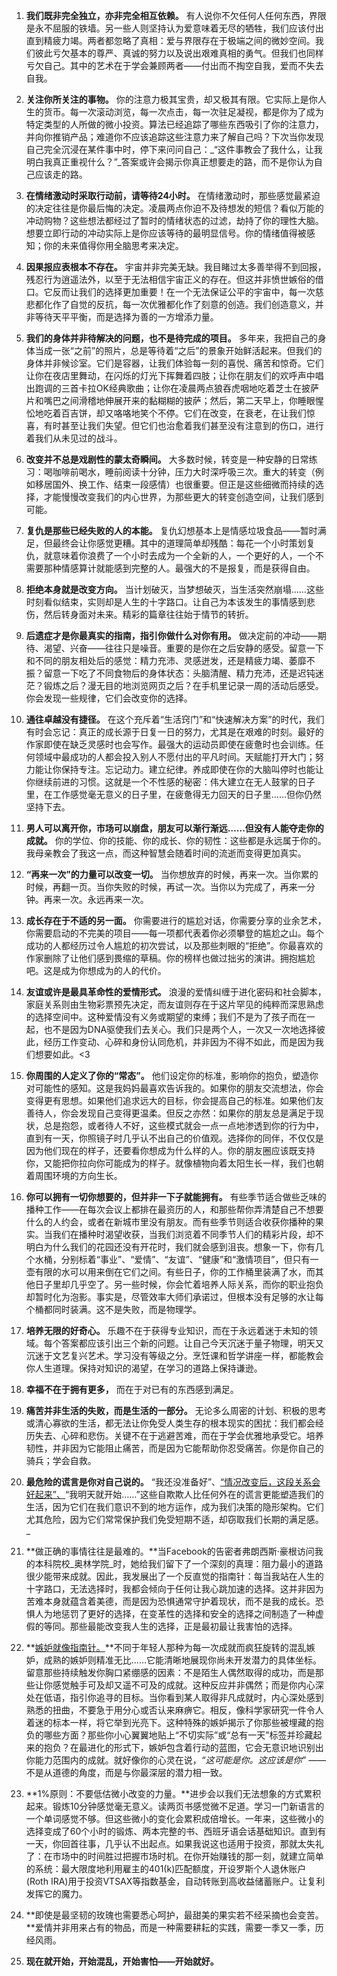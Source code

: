 1. **我们既非完全独立，亦非完全相互依赖。** 有人说你不欠任何人任何东西，界限是永不屈服的铁墙。另一些人则坚持认为爱意味着无尽的牺牲，我们应该付出直到精疲力竭。两者都忽略了真相：爱与界限存在于极端之间的微妙空间。我们彼此亏欠基本的尊严、真诚的努力以及说出艰难真相的勇气。但我们也同样亏欠自己。其中的艺术在于学会兼顾两者——付出而不掏空自我，爱而不失去自我。
    
2. **关注你所关注的事物。** 你的注意力极其宝贵，却又极其有限。它实际上是你人生的货币。每一次滚动浏览，每一次点击，每一次驻足凝视，都是你为了成为特定类型的人所做的微小投资。算法已经追踪了哪些东西吸引了你的注意力，并向你推销产品；难道你不应该追踪这些注意力来了解自己吗？下次当你发现自己完全沉浸在某件事中时，停下来问问自己：_“这件事教会了我什么，让我明白我真正重视什么？”_答案或许会揭示你真正想要走的路，而不是你认为自己应该走的路。
    
3. **在情绪激动时采取行动前，请等待24小时。** 在情绪激动时，那些感觉最紧迫的决定往往是你最后悔的决定。凌晨两点你迫不及待想发的短信？看似万能的冲动购物？这些想法都经过了暂时的情绪状态的过滤，劫持了你的理性大脑。想要立即行动的冲动实际上是你应该等待的最明显信号。你的情绪值得被感知；你的未来值得你用全脑思考来决定。
    
4. **因果报应表根本不存在。** 宇宙并非完美无缺。我目睹过太多善举得不到回报，残忍行为逍遥法外，以至于无法相信宇宙正义的存在。但这并非愤世嫉俗的借口。它反而让我们的选择更加重要！在一个无法保证公平的宇宙中，每一次慈悲都化作了自觉的反抗，每一次优雅都化作了刻意的创造。我们创造意义，并非等待天平平衡，而是选择为善的一方增添力量。
    
5. **我们的身体并非待解决的问题，也不是待完成的项目。** 多年来，我把自己的身体当成一张“之前”的照片，总是等待着“之后”的景象开始鲜活起来。但我们的身体并非候诊室。它们是容器，让我们体验每一刻的喜悦、痛苦和惊奇。它们让你在夜店里舞动，在闪烁的灯光下挥舞着四肢；让你在朋友们的欢呼声中唱出跑调的三首卡拉OK经典歌曲；让你在凌晨两点狼吞虎咽地吃着芝士在披萨片和嘴巴之间滑稽地伸展开来的黏糊糊的披萨；然后，第二天早上，你睡眼惺忪地吃着百吉饼，却又咯咯地笑个不停。它们在改变，在衰老，在让我们惊喜，有时甚至让我们失望。但它们也治愈着我们甚至没有注意到的伤口，进行着我们从未见过的战斗。
    
    
6. **改变并不总是戏剧性的蒙太奇瞬间。** 大多数时候，转变是一种安静的日常练习：喝咖啡前喝水，睡前阅读十分钟，压力大时深呼吸三次。重大的转变（例如移居国外、换工作、结束一段感情）也很重要。但正是这些细微而持续的选择，才能慢慢改变我们的内心世界，为那些更大的转变创造空间，让我们感到可能。
    
7. **复仇是那些已经失败的人的本能。** 复仇幻想基本上是情感垃圾食品——暂时满足，但最终会让你感觉更糟。其中的道理简单却残酷：每花一个小时策划复仇，就意味着你浪费了一个小时去成为一个全新的人，一个更好的人，一个不需要那种情感算计就能感到完整的人。最强大的不是报复，而是获得自由。
    
8. **拒绝本身就是改变方向。** 当计划破灭，当梦想破灭，当生活突然崩塌……这些时刻看似结束，实则却是人生的十字路口。让自己为本该发生的事情感到悲伤，然后转身面对未来。精彩的篇章往往始于情节的转折。
    
9. **后遗症才是你最真实的指南，指引你做什么对你有用。** 做决定前的冲动——期待、渴望、兴奋——往往只是噪音。重要的是你在之后安静的感受。留意一下和不同的朋友相处后的感觉：精力充沛、灵感迸发，还是精疲力竭、萎靡不振？留意一下吃了不同食物后的身体状态：头脑清醒、精力充沛，还是迟钝迷茫？锻炼之后？漫无目的地浏览网页之后？在手机里记录一周的活动后感受。你会发现一些规律，它们会改变你的选择。
    
10. **通往卓越没有捷径。** 在这个充斥着“生活窍门”和“快速解决方案”的时代，我们有时会忘记：真正的成长源于日复一日的努力，尤其是在艰难的时刻。最好的作家即使在缺乏灵感时也会写作。最强大的运动员即使在疲惫时也会训练。任何领域中最成功的人都会投入别人不愿付出的平凡时间。天赋能打开大门；努力能让你保持专注。忘记动力。建立纪律。养成即使在你的大脑叫停时也能让你继续前进的习惯。这就是一个不性感的秘密：伟大建立在无人鼓掌的日子里，在工作感觉毫无意义的日子里，在疲惫得无力回天的日子里……但你仍然坚持下去。
    
    
11. **男人可以离开你，市场可以崩盘，朋友可以渐行渐远……但没有人能夺走你的成就。** 你的学位、你的技能、你的成长、你的韧性：这些都是永远属于你的。我母亲教会了我这一点，而这种智慧会随着时间的流逝而变得更加真实。
    
12. **“再来一次”的力量可以改变一切。** 当你想放弃的时候，再来一次。当你累的时候，再翻一页。当你失败的时候，再试一次。当你以为完成了，再来一分钟。再来一次。永远再来一次。
    
13. **成长存在于不适的另一面。** 你需要进行的尴尬对话，你需要分享的业余艺术，你需要启动的不完美的项目——每一项都代表着你必须攀登的尴尬之山。每个成功的人都经历过令人尴尬的初次尝试，以及那些刺眼的“拒绝”。你最喜欢的作家删除了让他们感到畏缩的草稿。你的榜样也做过拙劣的演讲。拥抱尴尬吧。这是成为你想成为的人的代价。
    
14. **友谊或许是最具革命性的爱情形式。** 浪漫的爱情纠缠于进化密码和社会脚本，家庭关系则由生物彩票预先决定，而友谊则存在于这片罕见的纯粹而深思熟虑的选择空间中。这种爱情没有义务或期望的束缚；我们不是为了孩子而在一起，也不是因为DNA驱使我们去关心。我们只是两个人，一次又一次地选择彼此，经历工作变动、心碎和身份认同危机，并非因为不得不如此，而是因为我们想要如此。<3
    
15. **你周围的人定义了你的“常态”。** 他们设定你的标准，影响你的抱负，塑造你对可能性的感知。这是我妈妈最喜欢告诉我的。如果你的朋友交流想法，你会变得更有思想。如果他们追求远大的目标，你会提高自己的标准。如果他们友善待人，你会发现自己变得更温柔。但反之亦然：如果你的朋友总是满足于现状，总是抱怨，或者待​​人不好，这些模式就会一点一点地渗透到你的行为中，直到有一天，你照镜子时几乎认不出自己的价值观。选择你的同伴，不仅仅是因为他们现在的样子，还要看你想成为什么样的人。你的朋友圈应该既支持你，又能把你拉向你可能成为的样子。就像植物向着太阳生长一样，我们也朝着周围环境的方向生长。
    
    
16. **你可以拥有一切你想要的，但并非一下子就能拥有。** 有些季节适合做些乏味的播种工作——在每次会议上都排在最资历的人，和那些帮你弄清楚自己不想要什么的人约会，或者在新城市里没有朋友。而有些季节则适合收获你播种的果实。当我们在播种时渴望收获，当我们浏览着不同季节人们的精彩片段，却不明白为什么我们的花园还没有开花时，我们就会感到沮丧。想象一下，你有几个水桶，分别标着“事业”、“爱情”、“友谊”、“健康”和“激情项目”，但只有一壶有限的水可以用来倒在它们之间。有些日子，你的工作桶里装满了水，而其他日子里却几乎空了。另一些时候，你会忙着培养人际关系，而你的职业抱负却暂时化为泡影。事实是，尽管效率大师们承诺过，但根本没有足够的水让每个桶都同时装满。这不是失败，而是物理学。
    
17. **培养无限的好奇心。** 乐趣不在于获得专业知识，而在于永远着迷于未知的领域。每个答案都应该引出三个新的问题。让自己今天沉迷于量子物理，明天又沉迷于文艺复兴艺术。学习没有等级之分。烹饪课和哲学讲座一样，都能教会你人生道理。保持对知识的渴望，在学习的道路上保持谦逊。
    
18. **幸福不在于拥有更多，** 而在于对已有的东西感到满足。
    
19. **痛苦并非生活的失败，而是生活的一部分。** 无论多么周密的计划、积极的思考或清心寡欲的生活，都无法让你免受人类生存的根本现实的困扰：我们都会经历失去、心碎和悲伤。关键不在于逃避苦难，而在于学会优雅地承受它。培养韧性，并非因为它能阻止痛苦，而是因为它能帮助你忍受痛苦。你是你自己的骑兵；学会自救。
    
20. **最危险的谎言是你对自己说的。** “我还没准备好”、[“情况改变后，这段关系会好起来”、](https://maalvika.substack.com/p/when-and-how-to-leave-your-mediocre)“我明天就开始……”这些自欺欺人比任何外在的谎言更能塑造我们的生活，因为它们在我们意识不到的地方运作，成为我们决策的隐形架构。它们尤其危险，因为它们常常保护我们免受短期不适，却窃取我们长期的满足感。_[](https://maalvika.substack.com/p/when-and-how-to-leave-your-mediocre)
    
    
21. **做正确的事情往往是最难的。**当Facebook的告密者弗朗西斯·豪根访问我的本科院校_奥林学院_时，她给我们留下了一个深刻的真理：阻力最小的道路很少能带来成就。因此，我发展出了一个反直觉的指南针：每当我站在人生的十字路口，无法选择时，我都会倾向于任何让我心跳加速的选择。这并非因为苦难本身就蕴含着美德，而是因为恐惧通常守护着现状，而不是我的成长。恐惧人为地惩罚了更好的选择，在变革性的选择和安全的选择之间制造了一种虚假的等同。那些最能改变我人生的选择，正是最初最让我害怕的选择。
    
22. **[嫉妒就像指南针。](https://maalvika.substack.com/p/when-envy-is-a-gps)**不同于年轻人那种为每一次成就而疯狂旋转的混乱嫉妒，成熟的嫉妒则精准无比……它能清晰地展现你尚未开发潜力的具体坐标。留意那些持续触发你胸口紧绷感的因素：不是陌生人偶然取得的成功，而是那些让你感觉触手可及却又遥不可及的成就。这种反应并非偶然；而是你内心深处在低语，指引你追寻的目标。当你看到某人取得非凡成就时，内心深处感到熟悉的扭曲，不要急于用分心或否认来麻痹它。相反，像科学家研究一件令人着迷的标本一样，将它举到光亮下。这种特殊的嫉妒揭示了你那些被埋藏的抱负的哪些方面？那些你小心翼翼地贴上“不切实际”或“总有一天”标签并珍藏起来的抱负？在最进化的形式下，嫉妒包含着行动的蓝图，它会无意识地识别出你能力范围内的成就。就好像你的心灵在说，_“这可能是你。这应该是你”_ ——不是从道德的角度，而是与你最深层的潜力相一致。[](https://maalvika.substack.com/p/when-envy-is-a-gps)
    
23. **1%原则：不要低估微小改变的力量。**进步会以我们无法想象的方式累积起来。锻炼10分钟感觉毫无意义。读两页书感觉微不足道。学习一门新语言的一个单词感觉不够。但这些微小的变化会累积成倍增长。一年来，这些微小的选择变成了60个小时的锻炼、两本完整的书、西班牙语会话基础知识。直到有一天，你回首往事，几乎认不出起点。如果我说这也适用于投资，那就太失礼了：在市场中的时间胜过把握市场时机。在你开始赚钱的那一刻，就建立简单的系统：最大限度地利用雇主的401(k)匹配额度，开设罗斯个人退休账户(Roth IRA)用于投资VTSAX等指数基金，自动转账到高收益储蓄账户。让复利发挥它的魔力。
    
24. **即使是最坚韧的玫瑰也需要悉心呵护，最甜美的果实若不经采摘也会变苦。**爱情并非用来占有的物品，而是一种需要耕耘的实践，需要一季又一季，历经风雨。
    
25. **现在就开始，开始混乱，开始害怕——开始就好。**